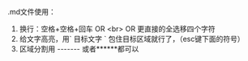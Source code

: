 .md文件使用：  
1. 换行：空格+空格+回车  OR \<br>  OR 更直接的全选移四个字符
2. 给文字高亮，用\` 目标文字  \`  包住目标区域就行了，（esc键下面的符号）  
3. 区域分割用 -------  或者******都可以
